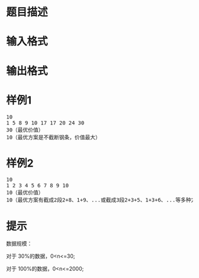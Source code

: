 

# 题目描述



# 输入格式



# 输出格式



# 样例1


<pre>10
1 5 8 9 10 17 17 20 24 30
30（最优价值）                  
10（最优方案是不截断钢条，价值最大）</pre>

# 样例2


<pre>10
1 2 3 4 5 6 7 8 9 10
10（最优价值）  
10（最优方案有截成2段2+8、1+9、...或截成3段2+3+5、1+3+6、...等多种方案，取钢条长度最长的方案。）    </pre>

# 提示


<p>
数据规模：            
</p>
<p>
对于 30%的数据，0&lt;n&lt;=30;            
</p>
<p>
对于 100%的数据，0&lt;n&lt;=2000;                        
</p>
